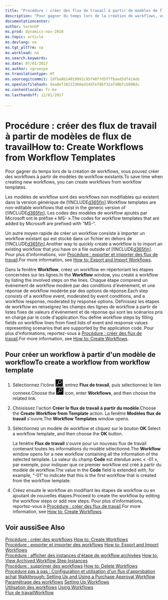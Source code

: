 ```yaml
---
title: "Procédure : créer des flux de travail à partir de modèles de flux de travail"
description: "Pour gagner du temps lors de la création de workflows, vous pouvez créer des workflows à partir de modèles de workflow existants."
documentationcenter: 
author: SorenGP
ms.prod: dynamics-nav-2018
ms.topic: article
ms.devlang: na
ms.tgt_pltfrm: na
ms.workload: na
ms.search.keywords: 
ms.date: 07/01/2017
ms.author: sgroespe
ms.translationtype: HT
ms.sourcegitcommit: 1dfba8b14019991c95f40ffd5f7fbaed5df414eb
ms.openlocfilehash: 9aa8ef38212360ed14dfef86f32afd8bfcb098dc
ms.contentlocale: fr-be
ms.lasthandoff: 12/01/2017

---
```

# <a name="how-to-create-workflows-from-workflow-templates"></a><span data-ttu-id="ac2ed-103">Procédure : créer des flux de travail à partir de modèles de flux de travail</span><span class="sxs-lookup"><span data-stu-id="ac2ed-103">How to: Create Workflows from Workflow Templates</span></span>
<span data-ttu-id="ac2ed-104">Pour gagner du temps lors de la création de workflows, vous pouvez créer des workflows à partir de modèles de workflow existants.</span><span class="sxs-lookup"><span data-stu-id="ac2ed-104">To save time when creating new workflows, you can create workflows from workflow templates.</span></span>  

 <span data-ttu-id="ac2ed-105">Les modèles de workflow sont des workflows non modifiables qui existent dans la version générique de [!INCLUDE[d365fin](includes/d365fin_md.md)].</span><span class="sxs-lookup"><span data-stu-id="ac2ed-105">Workflow templates are non-editable workflows that exist in the generic version of [!INCLUDE[d365fin](includes/d365fin_md.md)].</span></span> <span data-ttu-id="ac2ed-106">Les codes des modèles de workflow ajoutés par Microsoft ont le préfixe « MS- ».</span><span class="sxs-lookup"><span data-stu-id="ac2ed-106">The codes for workflow templates that are added by Microsoft are prefixed with “MS-“.</span></span>  

 <span data-ttu-id="ac2ed-107">Un autre moyen rapide de créer un workflow consiste à importer un workflow existant qui est stocké dans un fichier en dehors de [!INCLUDE[d365fin](includes/d365fin_md.md)].</span><span class="sxs-lookup"><span data-stu-id="ac2ed-107">Another way to quickly create a workflow is to import an existing workflow that you have on a file outside of [!INCLUDE[d365fin](includes/d365fin_md.md)].</span></span> <span data-ttu-id="ac2ed-108">Pour plus d'informations, voir [Procédure : exporter et importer des flux de travail](across-how-to-export-and-import-workflows.md).</span><span class="sxs-lookup"><span data-stu-id="ac2ed-108">For more information, see [How to: Export and Import Workflows](across-how-to-export-and-import-workflows.md).</span></span>  

<span data-ttu-id="ac2ed-109">Dans la fenêtre **Workflow**, créez un workflow en répertoriant les étapes concernées sur les lignes.</span><span class="sxs-lookup"><span data-stu-id="ac2ed-109">In the **Workflow** window, you create a workflow by listing the involved steps on the lines.</span></span> <span data-ttu-id="ac2ed-110">Chaque étape comprend un événement de workflow modéré par des conditions d'événement, et une réponse de workflow modérée par des options de réponse.</span><span class="sxs-lookup"><span data-stu-id="ac2ed-110">Each step consists of a workflow event, moderated by event conditions, and a workflow response, moderated by response options.</span></span> <span data-ttu-id="ac2ed-111">Définissez les étapes de workflow en renseignez les champs des lignes de workflow à partir de listes fixes de valeurs d'événement et de réponse qui sont les scénarios pris en charge par le code d'application.</span><span class="sxs-lookup"><span data-stu-id="ac2ed-111">You define workflow steps by filling fields on workflow lines from fixed lists of event and response values representing scenarios that are supported by the application code.</span></span> <span data-ttu-id="ac2ed-112">Pour plus d'informations, reportez\-vous à [Procédure : créer des flux de travail](across-how-to-create-workflows.md).</span><span class="sxs-lookup"><span data-stu-id="ac2ed-112">For more information, see [How to: Create Workflows](across-how-to-create-workflows.md).</span></span>  

## <a name="to-create-a-workflow-from-workflow-template"></a><span data-ttu-id="ac2ed-113">Pour créer un workflow à partir d'un modèle de workflow</span><span class="sxs-lookup"><span data-stu-id="ac2ed-113">To create a workflow from workflow template</span></span>  
1.  <span data-ttu-id="ac2ed-114">Sélectionnez l'icône ![Page ou état pour la recherche](media/ui-search/search_small.png "Page ou état pour la recherche"), entrez **Flux de travail**, puis sélectionnez le lien connexe.</span><span class="sxs-lookup"><span data-stu-id="ac2ed-114">Choose the ![Search for Page or Report](media/ui-search/search_small.png "Search for Page or Report icon") icon, enter **Workflows**, and then choose the related link.</span></span>  
2.  <span data-ttu-id="ac2ed-115">Choisissez l'action **Créer le flux de travail à partir du modèle**.</span><span class="sxs-lookup"><span data-stu-id="ac2ed-115">Choose the **Create Workflow from Template** action.</span></span> <span data-ttu-id="ac2ed-116">La fenêtre **Modèles flux de travail** s'ouvre.</span><span class="sxs-lookup"><span data-stu-id="ac2ed-116">The **Workflow Templates** window opens.</span></span>  
3.  <span data-ttu-id="ac2ed-117">Sélectionnez un modèle de workflow et cliquez sur le bouton **OK**.</span><span class="sxs-lookup"><span data-stu-id="ac2ed-117">Select a workflow template, and then choose the **OK** button.</span></span>  

     <span data-ttu-id="ac2ed-118">La fenêtre **Flux de travail** s'ouvre pour un nouveau flux de travail contenant toutes les informations du modèle sélectionné.</span><span class="sxs-lookup"><span data-stu-id="ac2ed-118">The **Workflow** window opens for a new workflow containing all the information of the selected template.</span></span> <span data-ttu-id="ac2ed-119">La valeur du champ **Code** est étendue avec « -01 », par exemple, pour indiquer que ce premier workflow est créé à partir du modèle de workflow.</span><span class="sxs-lookup"><span data-stu-id="ac2ed-119">The value in the **Code** field is extended with, for example, “-01” to indicate that this is the first workflow that is created from the workflow template.</span></span>  
4.  <span data-ttu-id="ac2ed-120">Créez ensuite le workflow en modifiant les étapes de workflow ou en ajoutant de nouvelles étapes.</span><span class="sxs-lookup"><span data-stu-id="ac2ed-120">Proceed to create the workflow by editing the workflow steps or add new steps.</span></span> <span data-ttu-id="ac2ed-121">Pour plus d'informations, reportez\-vous à [Procédure : créer des flux de travail](across-how-to-create-workflows.md).</span><span class="sxs-lookup"><span data-stu-id="ac2ed-121">For more information, see [How to: Create Workflows](across-how-to-create-workflows.md).</span></span>  

## <a name="see-also"></a><span data-ttu-id="ac2ed-122">Voir aussi</span><span class="sxs-lookup"><span data-stu-id="ac2ed-122">See Also</span></span>  
 <span data-ttu-id="ac2ed-123">[Procédure : créer des workflows](across-how-to-create-workflows.md) </span><span class="sxs-lookup"><span data-stu-id="ac2ed-123">[How to: Create Workflows](across-how-to-create-workflows.md) </span></span>  
 <span data-ttu-id="ac2ed-124">[Procédure : exporter et importer des workflows](across-how-to-export-and-import-workflows.md) </span><span class="sxs-lookup"><span data-stu-id="ac2ed-124">[How to: Export and Import Workflows](across-how-to-export-and-import-workflows.md) </span></span>  
 <span data-ttu-id="ac2ed-125">[Procédure : afficher des instances d'étape de workflow archivées](across-how-to-view-archived-workflow-step-instances.md) </span><span class="sxs-lookup"><span data-stu-id="ac2ed-125">[How to: View Archived Workflow Step Instances](across-how-to-view-archived-workflow-step-instances.md) </span></span>  
 <span data-ttu-id="ac2ed-126">[Procédure : supprimer des workflows](across-how-to-delete-workflows.md) </span><span class="sxs-lookup"><span data-stu-id="ac2ed-126">[How to: Delete Workflows](across-how-to-delete-workflows.md) </span></span>  
 <span data-ttu-id="ac2ed-127">[Procédure pas à pas : Configuration et utilisation d'un flux d'approbation achat](walkthrough-setting-up-and-using-a-purchase-approval-workflow.md) </span><span class="sxs-lookup"><span data-stu-id="ac2ed-127">[Walkthrough: Setting Up and Using a Purchase Approval Workflow](walkthrough-setting-up-and-using-a-purchase-approval-workflow.md) </span></span>  
 <span data-ttu-id="ac2ed-128">[Paramétrage des workflows](across-set-up-workflows.md) </span><span class="sxs-lookup"><span data-stu-id="ac2ed-128">[Setting Up Workflows](across-set-up-workflows.md) </span></span>  
 <span data-ttu-id="ac2ed-129">[Utilisation des workflows](across-use-workflows.md) </span><span class="sxs-lookup"><span data-stu-id="ac2ed-129">[Using Workflows](across-use-workflows.md) </span></span>  
 [<span data-ttu-id="ac2ed-130">Flux de travail</span><span class="sxs-lookup"><span data-stu-id="ac2ed-130">Workflow</span></span>](across-workflow.md)   

